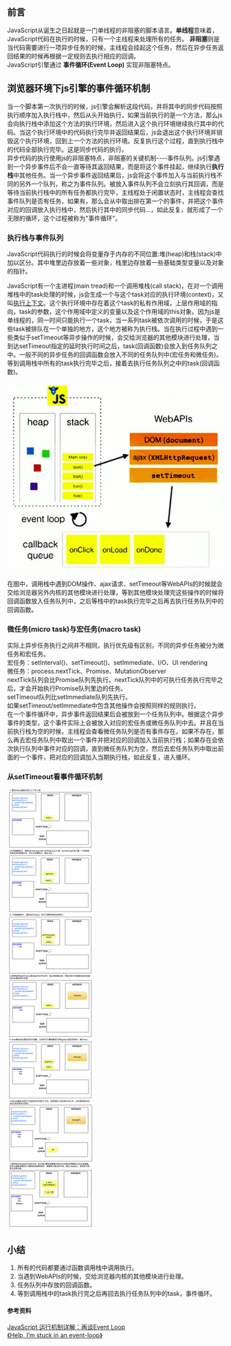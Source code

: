## 前言
JavaScript从诞生之日起就是一门单线程的非阻塞的脚本语言。**单线程**意味着，JavaScript代码在执行的时候，只有一个主线程来处理所有的任务。 **非阻塞**则是当代码需要进行一项异步任务的时候，主线程会挂起这个任务，然后在异步任务返回结果的时候再根据一定规则去执行相应的回调。    
JavaScript引擎通过 **事件循环(Event Loop)** 实现非阻塞特点。    

## 浏览器环境下js引擎的事件循环机制
当一个脚本第一次执行的时候，js引擎会解析这段代码，并将其中的同步代码按照执行顺序加入执行栈中，然后从头开始执行，如果当前执行的是一个方法，那么js会向执行栈中添加这个方法的执行环境，然后进入这个执行环境继续执行其中的代码。当这个执行环境中的代码执行完毕并返回结果后，js会退出这个执行环境并销毁这个执行环境，回到上一个方法的执行环境。反复执行这个过程，直到执行栈中的代码全部执行完毕。这是同步代码的执行。    
异步代码的执行使用js的非阻塞特点，非阻塞的关键机制----事件队列。js引擎遇到一个异步事件后不会一直等待其返回结果，而是将这个事件挂起，继续执行**执行栈**中其他任务。当一个异步事件返回结果后，js会将这个事件加入与当前执行栈不同的另外一个队列，称之为事件队列。被放入事件队列不会立刻执行其回调，而是等待当前执行栈中的所有任务都执行完毕，主线程处于闲置状态时，主线程会查找事件队列是否有任务，如果有，那么会从中取出排在第一个的事件，并把这个事件对应的回调放入执行栈中，然后执行其中的同步代码...，如此反复，就形成了一个无限的循环，这个过程被称为"事件循环"。

### 执行栈与事件队列
JavaScript代码执行的时候会将变量存于内存的不同位置:堆(heap)和栈(stack)中加以区分。其中堆里边存放着一些对象，栈里边存放着一些基础类型变量以及对象的指针。    

JavaScript有一个主进程(main tread)和一个调用堆栈(call stack)，在对一个调用堆栈中的task处理的时候，js会生成一个与这个task对应的执行环境(context)，又叫[执行上下文](./执行环境.md)。这个执行环境中存在着这个task的私有作用域，上层作用域的指向，task的参数，这个作用域中定义的变量以及这个作用域的this对象。因为js是单线程的，同一时间只能执行一个task，当一系列task被依次调用的时候，于是这些task被排队在一个单独的地方，这个地方被称为执行栈。当在执行过程中遇到一些类似于setTimeout等异步操作的时候，会交给浏览器的其他模块进行处理，当到达setTimeout指定的延时执行时间之后，task(回调函数)会放入到任务队列之中。一般不同的异步任务的回调函数会放入不同的任务队列中(宏任务和微任务)。等到调用栈中所有的task执行完毕之后，接着去执行任务队列之中的task(回调函数)。    

![Image text](https://raw.githubusercontent.com/moshen1223/notes/master/image/%08%08%08%08%08module.jpg)

在图中，调用栈中遇到DOM操作、ajax请求、setTimeout等WebAPIs的时候就会交给浏览器另外内核的其他模块进行处理，等到其他模块处理完这些操作的时候将回调函数放入任务队列中，之后等栈中的task执行完毕之后再去执行任务队列中的回调函数。    
   
### 微任务(micro task)与宏任务(macro task)
实际上异步任务执行之间并不相同，执行优先级有区别，不同的异步任务被分为微任务和宏任务。    
宏任务：setInterval()、setTimeout()、setImmediate、I/O、UI rendering    
微任务：process.nextTick、Promise、MutationObserver    
nextTick队列会比Promise队列先执行。nextTick队列中的可执行任务执行完毕之后，才会开始执行Promise队列里边的任务。    
setTimeout队列比setImmediate队列先执行。     
如果setTimeout/setImmediate中包含其他操作会按照同样的规则执行。     
在一个事件循环中，异步事件返回结果后会被放到一个任务队列中。根据这个异步事件的类型，这个事件实际上会被放入对应的宏任务或微任务队列中去。并且在当前执行栈为空的时候，主线程会查看微任务队列是否有事件存在。如果不存在，那么再去宏任务队列中取出一个事件并把对应的回调加入当前执行栈；如果存在会依次执行队列中事件对应的回调，直到微任务队列为空，然后去宏任务队列中取出前面的一个事件，把对应的回调加入当期执行栈，如此反复，进入循环。

### 从setTimeout看事件循环机制
![Image text](https://raw.githubusercontent.com/moshen1223/notes/master/image/settimeout.png)    



## 小结
1) 所有的代码都要通过函数调用栈中调用执行。
2) 当遇到WebAPIs的时候，交给浏览器内核的其他模块进行处理。
3) 任务队列中存放的回调函数。
4) 等到调用栈中的task执行完之后再回去执行任务队列中的task，事件循环。



#### 参考资料
[JavaScript 运行机制详解：再谈Event Loop](http://www.ruanyifeng.com/blog/2014/10/event-loop.html)    
[《Help, I’m stuck in an event-loop》](https://vimeo.com/96425312)

